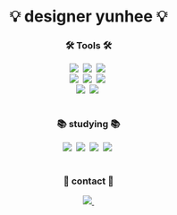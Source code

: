 <!-- 타이틀 : 나중에 이미지로 바꿔보자 -->
<h1 align="center">💡 designer yunhee 💡</h1>

<!-- 본문 -->
<h3 align="center">🛠️ Tools 🛠️</h3>
<div align="center">
   <img src="https://img.shields.io/badge/figma-%23F24E1E.svg?style=for-the-badge&logo=figma&logoColor=white" />&nbsp
   <img src="https://img.shields.io/badge/adobe%20photoshop-%2331A8FF.svg?style=for-the-badge&logo=adobe%20photoshop&logoColor=white" />&nbsp
   <img src="tps://img.shields.io/badge/adobe%20illustrator-%23FF9A00.svg?style=for-the-badge&logo=adobe%20illustrator&logoColor=white" />&nbsp
   <br>
   <img src="https://img.shields.io/badge/Adobe%20InDesign-49021F?style=for-the-badge&logo=adobeindesign&logoColor=white" />&nbsp
   <img src="https://img.shields.io/badge/Adobe%20Premiere%20Pro-9999FF.svg?style=for-the-badge&logo=Adobe%20Premiere%20Pro&logoColor=white" />&nbsp 
   <img src="https://img.shields.io/badge/Adobe%20Lightroom-31A8FF.svg?style=for-the-badge&logo=Adobe%20Lightroom&logoColor=white" />&nbsp
   <br>
   <img src="https://img.shields.io/badge/notion-000000.svg?style=for-the-badge&logo=notion&logoColor=FFFFFF" />&nbsp
   <img src="https://img.shields.io/badge/VSCode-000000.svg?style=for-the-badge&logo=visual-studio-code&logoColor=3EA5FF" />&nbsp
</div>

<br>

<h3 align="center">📚 studying 📚</h3>
<div align="center">
   <img src="https://img.shields.io/badge/html5-%23E34F26.svg?style=for-the-badge&logo=html5&logoColor=white" />&nbsp
   <img src="https://img.shields.io/badge/css3-%231572B6.svg?style=for-the-badge&logo=css3&logoColor=white" />&nbsp
   <img src="https://img.shields.io/badge/javascript-%23323330.svg?style=for-the-badge&logo=javascript&logoColor=%23F7DF1E" />&nbsp
   <img src="https://img.shields.io/badge/python-3670A0?style=for-the-badge&logo=python&logoColor=ffdd54" />&nbsp
</div>

<br>

<h3 align="center">📩 contact 📩</h3>
<div align="center">
   <a href="mailto:jyo.ouni34@gmail.com">
    <img src="https://img.shields.io/badge/jyo.ouni34@gmail.com-D14836?style=for-the-badge&logo=gmail&logoColor=white" />&nbsp
  </a>
</div>


